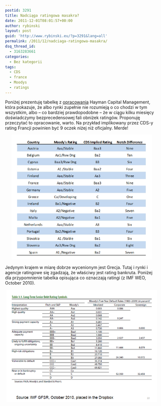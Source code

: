 ```yaml
---
postid: 3291
title: Nadciąga ratingowa masakra?
date: 2011-12-01T08:01:57+00:00
author: rybinski
layout: post
guid: 'http://www.rybinski.eu/?p=3291&lang=all'
permalink: /2011/12/nadciaga-ratingowa-masakra/
dsq_thread_id:
  - 3163283661
categories:
  - Bez kategorii
tags:
  - CDS
  - france
  - Moodys
  - ratings
---
```

Poniżej prezentuję tabelkę z [opracowania](http://www.scribd.com/doc/74335711/Hayman-Nov2011) Hayman Capital Management, która pokazuje, że albo rynki zupełnie nie rozumieją o co chodzi w tym wszystkim, albo – co bardziej prawdopodobne – że w ciągu kilku miesięcy doświadczymy bezprecedensowej fali obniżek ratingów. Proponuję przeczytać to opracowanie, warto. Na przykład implikowany przez CDS-y rating Francji powinien być 9 oczek niżej niż oficjalny. Merde!

<!--more-->

<p style="text-align: center;">
  <img class="aligncenter size-full wp-image-3292" title="CDS_ratigns" src="/uploads/CDS_ratigns.png" alt="CDS_ratigns" width="461" height="409" />
</p>

<p style="text-align: left;">
  Jedynym krajem w miarę dobrze wycenionym jest Grecja. Tutaj i rynki i agencje ratingowe się zgadzają, że właściwy jest rating bankruta. Poniżej dla przypomnienie tabelka opisująca co oznaczają ratingi (z IMF WEO, October 2010).
</p>

<p style="text-align: center;">
  <img class="aligncenter size-full wp-image-3298" title="ratings_explained" src="/uploads/ratings_explained.png" alt="ratings_explained" width="494" height="368" />
</p>
